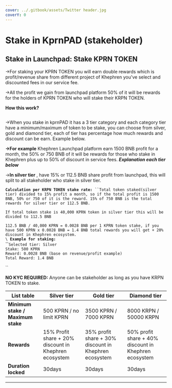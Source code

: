 ```yaml
---
cover: ../.gitbook/assets/Twitter header.jpg
coverY: 0
---
```


# Stake in KprnPAD (stakeholder)

## **Stake in Launchpad:** Stake KPRN TOKEN

→For staking your KPRN TOKEN you will earn double rewards which is profit/revenue share from different project of Khephren you've select and discounted fees in our service fee.

→All the profit we gain from launchpad platform 50% of it will be rewards for the holders of KPRN TOKEN who will stake their KRPN TOKEN.

**How this work?**

<img alt="" class="gitbook-drawing">

→When you stake in kprnPAD it has a 3 tier category and each category tier  have a minimum/maximum of token to be stake, you can choose from silver, gold and diamond tier, each of tier has percentage how much rewards and discount can be earn. Example below.

**→For example** Khephren Launchpad platform earn 1500 BNB profit for a month, the 50% or 750 BNB of it will be rewards for those who stake in Khephren plus up to 50% of discount  in service fees. _**Explanation each tier below**_

→**In silver tier** , have 15% or 112.5 BNB share profit from launchpad, this will split to all stakeholder who stake in silver tier.

**`Calculation per KRPN TOKEN stake rate:`**` ``Total token staked(silver tier) divided to 15% profit a month, so if the total profit is 1500 BNB, 50% or 750 of it is the reward. 15% of 750 BNB is the total rewards for silver tier or 112.5 BNB.`

`If total token stake is 40,000 KPRN token in silver tier this will be divided to 112.5 BNB`

`112.5 BNB / 40,000 KPRN = 0.0028 BNB per 1 KPRN token stake, if you have 500 KPRN x 0.0028 BNB = 1.4 BNB total rewards you will get + 20% discount in Khephren ecosystem.`\
``\
``**`Example for staking:`**\
**``**`Selected tier: Silver`\
`Stake: 500 KPRN`\
`Reward: 0.0028 BNB (base on revenue/profit example)`\
`Total Reward: 1.4 BNB`

``

**NO KYC REQUIRED:** Anyone can be stakeholder as long as you have KRPN TOKEN to stake.



| List table                        | Silver tier                                           | Gold tier                                             | Diamond tier                                          |
| --------------------------------- | ----------------------------------------------------- | ----------------------------------------------------- | ----------------------------------------------------- |
| **Minimum stake / Maximum stake** | 500 KPRN / no limit KPRN                              | 3500 KPRN / 7000 KPRN                                 | 8000 KRPN / 50000 KRPN                                |
| **Rewards**                       | 15% Profit share + 20% discount in Khephren ecosystem | 35% profit share + 30% discount in Khephren ecosystem | 50% profit share + 40% discount in Khephren ecosystem |
| **Duration locked**               | 30days                                                | 30days                                                | 30days                                                |



****
